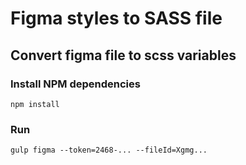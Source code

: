 # Figma styles to SASS file

## Convert figma file to scss variables 

### Install NPM dependencies
```npm install```

### Run

```gulp figma --token=2468-... --fileId=Xgmg...```
